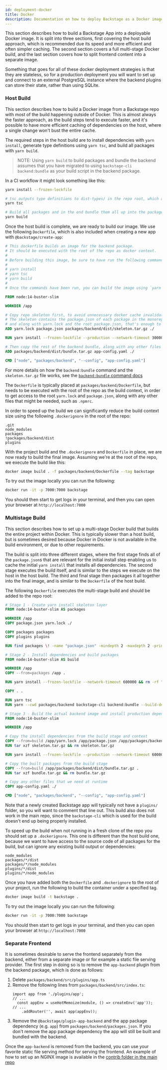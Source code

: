 ```yaml
---
id: deployment-docker
title: Docker
description: Documentation on how to deploy Backstage as a Docker image
---
```


This section describes how to build a Backstage App into a deployable Docker
image. It is split into three sections, first covering the host build approach,
which is recommended due its speed and more efficient and often simpler caching.
The second section covers a full multi-stage Docker build, and the last section
covers how to split frontend content into a separate image.

Something that goes for all of these docker deployment strategies is that they
are stateless, so for a production deployment you will want to set up and
connect to an external PostgreSQL instance where the backend plugins can store
their state, rather than using SQLite.

### Host Build

This section describes how to build a Docker image from a Backstage repo with
most of the build happening outside of Docker. This is almost always the faster
approach, as the build steps tend to execute faster, and it's possible to have
more efficient caching of dependencies on the host, where a single change won't
bust the entire cache.

The required steps in the host build are to install dependencies with
`yarn install`, generate type definitions using `yarn tsc`, and build all
packages with `yarn build`.

> NOTE: Using `yarn build` to build packages and bundle the backend assumes that
> you have migrated to using `backstage-cli backend:bundle` as your build script
> in the backend package.

In a CI workflow it might look something like this:

```bash
yarn install --frozen-lockfile

# tsc outputs type definitions to dist-types/ in the repo root, which are then consumed by the build
yarn tsc

# Build all packages and in the end bundle them all up into the packages/backend/dist folder.
yarn build
```

Once the host build is complete, we are ready to build our image. We use the
following `Dockerfile`, which is also included when creating a new app with
`@backstage/create-app`:

```Dockerfile
# This dockerfile builds an image for the backend package.
# It should be executed with the root of the repo as docker context.
#
# Before building this image, be sure to have run the following commands in the repo root:
#
# yarn install
# yarn tsc
# yarn build
#
# Once the commands have been run, you can build the image using `yarn build-image`

FROM node:14-buster-slim

WORKDIR /app

# Copy repo skeleton first, to avoid unnecessary docker cache invalidation.
# The skeleton contains the package.json of each package in the monorepo,
# and along with yarn.lock and the root package.json, that's enough to run yarn install.
ADD yarn.lock package.json packages/backend/dist/skeleton.tar.gz ./

RUN yarn install --frozen-lockfile --production --network-timeout 300000 && rm -rf "$(yarn cache dir)"

# Then copy the rest of the backend bundle, along with any other files we might want.
ADD packages/backend/dist/bundle.tar.gz app-config.yaml ./

CMD ["node", "packages/backend", "--config", "app-config.yaml"]
```

For more details on how the `backend:bundle` command and the `skeleton.tar.gz`
file works, see the
[`backend:bundle` command docs](../cli/commands.md#backendbundle)

The `Dockerfile` is typically placed at `packages/backend/Dockerfile`, but needs
to be executed with the root of the repo as the build context, in order to get
access to the root `yarn.lock` and `package.json`, along with any other files
that might be needed, such as `.npmrc`.

In order to speed up the build we can significantly reduce the build context
size using the following `.dockerignore` in the root of the repo:

```text
.git
node_modules
packages
!packages/backend/dist
plugins
```

With the project build and the `.dockerignore` and `Dockerfile` in place, we are
now ready to build the final image. Assuming we're at the root of the repo, we
execute the build like this:

```bash
docker image build . -f packages/backend/Dockerfile --tag backstage
```

To try out the image locally you can run the following:

```sh
docker run -it -p 7000:7000 backstage
```

You should then start to get logs in your terminal, and then you can open your
browser at `http://localhost:7000`

### Multistage Build

This section describes how to set up a multi-stage Docker build that builds the
entire project within Docker. This is typically slower than a host build, but is
sometimes desired because Docker in Docker is not available in the build
environment, or due to other requirements.

The build is split into three different stages, where the first stage finds all
of the `package.json`s that are relevant for the initial install step enabling
us to cache the initial `yarn install` that installs all dependencies. The
second stage executes the build itself, and is similar to the steps we execute
on the host in the host build. The third and final stage then packages it all
together into the final image, and is similar to the `Dockerfile` of the host
build.

The following `Dockerfile` executes the multi-stage build and should be added to
the repo root:

```Dockerfile
# Stage 1 - Create yarn install skeleton layer
FROM node:14-buster-slim AS packages

WORKDIR /app
COPY package.json yarn.lock ./

COPY packages packages
COPY plugins plugins

RUN find packages \! -name "package.json" -mindepth 2 -maxdepth 2 -print | xargs rm -rf

# Stage 2 - Install dependencies and build packages
FROM node:14-buster-slim AS build

WORKDIR /app
COPY --from=packages /app .

RUN yarn install --frozen-lockfile --network-timeout 600000 && rm -rf "$(yarn cache dir)"

COPY . .

RUN yarn tsc
RUN yarn --cwd packages/backend backstage-cli backend:bundle --build-dependencies

# Stage 3 - Build the actual backend image and install production dependencies
FROM node:14-buster-slim

WORKDIR /app

# Copy the install dependencies from the build stage and context
COPY --from=build /app/yarn.lock /app/package.json /app/packages/backend/dist/skeleton.tar.gz ./
RUN tar xzf skeleton.tar.gz && rm skeleton.tar.gz

RUN yarn install --frozen-lockfile --production --network-timeout 600000 && rm -rf "$(yarn cache dir)"

# Copy the built packages from the build stage
COPY --from=build /app/packages/backend/dist/bundle.tar.gz .
RUN tar xzf bundle.tar.gz && rm bundle.tar.gz

# Copy any other files that we need at runtime
COPY app-config.yaml ./

CMD ["node", "packages/backend", "--config", "app-config.yaml"]
```

Note that a newly created Backstage app will typically not have a `plugins/`
folder, so you will want to comment that line out. This build also does not work
in the main repo, since the `backstage-cli` which is used for the build doesn't
end up being properly installed.

To speed up the build when not running in a fresh clone of the repo you should
set up a `.dockerignore`. This one is different than the host build one, because
we want to have access to the source code of all packages for the build, but can
ignore any existing build output or dependencies:

```text
node_modules
packages/*/dist
packages/*/node_modules
plugins/*/dist
plugins/*/node_modules
```

Once you have added both the `Dockerfile` and `.dockerignore` to the root of
your project, run the following to build the container under a specified tag.

```sh
docker image build -t backstage .
```

To try out the image locally you can run the following:

```sh
docker run -it -p 7000:7000 backstage
```

You should then start to get logs in your terminal, and then you can open your
browser at `http://localhost:7000`

### Separate Frontend

It is sometimes desirable to serve the frontend separately from the backend,
either from a separate image or for example a static file serving provider. The
first step in doing so is to remove the `app-backend` plugin from the backend
package, which is done as follows:

1. Delete `packages/backend/src/plugins/app.ts`
2. Remove the following lines from `packages/backend/src/index.ts`:
   ```tsx
   import app from './plugins/app';
   // ...
     const appEnv = useHotMemoize(module, () => createEnv('app'));
   // ...
       .addRouter('', await app(appEnv));
   ```
3. Remove the `@backstage/plugin-app-backend` and the app package dependency
   (e.g. `app`) from `packages/backend/packages.json`. If you don't remove the
   app package dependency the app will still be built and bundled with the
   backend.

Once the `app-backend` is removed from the backend, you can use your favorite
static file serving method for serving the frontend. An example of how to set up
an NGINX image is available in the
[contrib folder in the main repo](https://github.com/backstage/backstage/blob/master/contrib/docker/frontend-with-nginx/Dockerfile)
